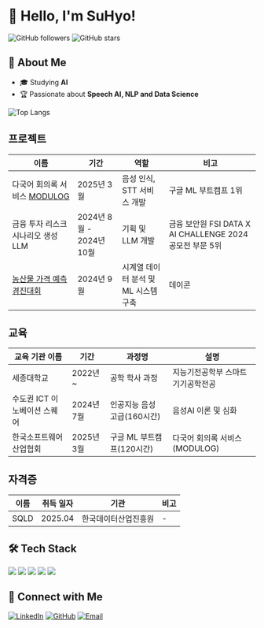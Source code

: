 
<!--
**KimSooHyo/KimSooHyo** is a ✨ _special_ ✨ repository because its `README.md` (this file) appears on your GitHub profile.

Here are some ideas to get you started:

- 🔭 I’m currently working on ...
- 🌱 I’m currently learning ...
- 👯 I’m looking to collaborate on ...
- 🤔 I’m looking for help with ...
- 💬 Ask me about ...
- 📫 How to reach me: ...
- 😄 Pronouns: ...
- ⚡ Fun fact: ...
-->

# 👋 Hello, I'm SuHyo!

![GitHub followers](https://img.shields.io/github/followers/KimSooHyo?style=social)
![GitHub stars](https://img.shields.io/github/stars/KimSooHyo?style=social)

## 🚀 About Me
- 🎓 Studying **AI**
- 🏆 Passionate about **Speech AI, NLP and Data Science**

<!--
이 부분은 주석 처리되어 보이지 않습니다.
- 🌱 Currently learning **Reinforcement Learning & Generative AI**
- 💡 Interested in **Building AI models & Open Source Contributions**
-->


![Top Langs](https://github-readme-stats.vercel.app/api/top-langs/?username=KimSooHyo&layout=compact&theme=merko&title_color=navy&bg_color=white)


## 프로젝트
 
 | 이름    | 기간          | 역할             | 비고                 |
 |---------------|--------------------|--------------------|-----------------------------|
 | 다국어 회의록 서비스 [MODULOG](https://github.com/KimSooHyo/MODULOG.git)  | 2025년 3월 | 음성 인식, STT 서비스 개발  | 구글 ML 부트캠프 1위  |
 | 금융 투자 리스크 시나리오 생성 LLM | 2024년 8월 - 2024년 10월 | 기획 및 LLM 개발 | 금융 보안원 FSI DATA X AI CHALLENGE 2024 공모전 부문 5위 |
 | [농산물 가격 예측 경진대회](https://github.com/KimSooHyo/Price-Prediction-Competition.git) | 2024년 9월 | 시계열 데이터 분석 및 ML 시스템 구축 | 데이콘 |
 
 ## 교육
 
 | 교육 기관 이름 | 기간 | 과정명                   | 설명                   |
 |----------------|-----------|--------------------------|------------------------|
 | 세종대학교     | 2022년 ~   | 공학 학사 과정 | 지능기전공학부 스마트기기공학전공 |
 |  수도권 ICT 이노베이션 스퀘어  | 2024년 7월    | 인공지능 음성 고급(160시간)      | 음성AI 이론 및 심화  |
 | 한국소프트웨어산업협회 | 2025년 3월 | 구글 ML 부트캠프(120시간) | 다국어 회의록 서비스 (MODULOG) |

## 자격증
 | 이름         | 취득 일자     | 기관                   | 비고                   |
 |----------------|-----------|--------------------------|------------------------|
 | SQLD| 2025.04 | 한국데이터산업진흥원 | - |

<!--
 ## 경험
 | 기관          | 기간      | 활동                   | 비고                   |
 |----------------|-----------|--------------------------|------------------------|
 | perpic.ai | 2023년  |서포터즈 1기 | 생성형 ai를 통한 이미지 제작 및 피드백 활동 |
 | 인디펍 | 2025년  | 서포터즈 51기 |  독립출판물 서평 작성 및 독립출판 마케팅 콘텐츠 제작 |

-->

## 🛠️ Tech Stack
<p align="left">
  <img src="https://img.shields.io/badge/Python-3776AB?style=for-the-badge&logo=python&logoColor=white"/>
  <img src="https://img.shields.io/badge/PyTorch-EE4C2C?style=for-the-badge&logo=pytorch&logoColor=white"/>
  <img src="https://img.shields.io/badge/TensorFlow-FF6F00?style=for-the-badge&logo=tensorflow&logoColor=white"/>
  <img src="https://img.shields.io/badge/C-A8B9CC?style=flat-square&logo=C&logoColor=white"/>
  <img src="https://img.shields.io/badge/GitHub-181717?style=for-the-badge&logo=github&logoColor=white"/>
</p>

## 🔗 Connect with Me
[![LinkedIn](https://img.shields.io/badge/LinkedIn-0077B5?style=for-the-badge&logo=linkedin&logoColor=white)](https://www.linkedin.com/in/su_hyo_kim)
[![GitHub](https://img.shields.io/badge/GitHub-181717?style=for-the-badge&logo=github&logoColor=white)](https://github.com/KimSooHyo)
[![Email](https://img.shields.io/badge/Email-D14836?style=for-the-badge&logo=gmail&logoColor=white)](mailto:soohyo0531@gmail.com)

